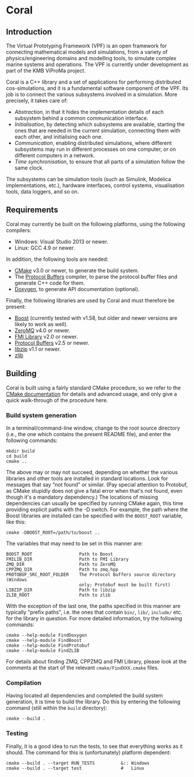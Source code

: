 Coral
=====

Introduction
------------
The Virtual Prototyping Framework (VPF) is an open framework for connecting
mathematical models and simulations, from a variety of physics/engineering
domains and modelling tools, to simulate complex marine systems and operations.
The VPF is currently under development as part of the KMB ViProMa project.

Coral is a C++ library and a set of applications for performing distributed
cos-simulations, and it is a fundamental software component of the VPF.
Its job is to connect the various subsystems involved in a simulation.
More precisely, it takes care of:

  - *Abstraction*, in that it hides the implementation details of each subsystem
    behind a common communication interface.
  - *Initialisation*, by detecting which subsystems are available, starting the
    ones that are needed in the current simulation, connecting them with each
    other, and initialising each one.
  - *Communication*, enabling distributed simulations, where different
    subsystems may run in different processes on one computer, or on different
    computers in a network.
  - *Time synchronisation*, to ensure that all parts of a simulation follow the
    same clock.

The subsystems can be simulation tools (such as Simulink, Modelica
implementations, etc.), hardware interfaces, control systems, visualisation
tools, data loggers, and so on.


Requirements
------------
Coral may currently be built on the following platforms, using the following
compilers:

  - Windows: Visual Studio 2013 or newer.
  - Linux:   GCC 4.9 or newer.

In addition, the following tools are needed:

  - [CMake](http://cmake.org) v3.0 or newer, to generate the build system.
  - The [Protocol Buffers](https://developers.google.com/protocol-buffers/)
    compiler, to parse the protocol buffer files and generate C++ code for them.
  - [Doxygen](http://doxygen.org), to generate API documentation (optional).

Finally, the following libraries are used by Coral and must therefore be present:

  - [Boost](http://boost.org) (currently tested with v1.58, but older and newer
    versions are likely to work as well).
  - [ZeroMQ](http://zeromq.org) v4.0 or newer.
  - [FMI Library](http://jmodelica.org/FMILibrary) v2.0 or newer.
  - [Protocol Buffers](https://developers.google.com/protocol-buffers/) v2.5 or
    newer.
  - [libzip](http://www.nih.at/libzip/) v1.1 or newer.
  - [zlib](http://www.zlib.net/)


Building
--------
Coral is built using a fairly standard CMake procedure, so we refer to the
[CMake documentation](http://cmake.org/cmake/help/documentation.html) for
details and advanced usage, and only give a quick walk-through of the procedure
here.

### Build system generation ###

In a terminal/command-line window, change to the root source directory (i.e.,
the one which contains the present README file), and enter the following
commands:

    mkdir build
    cd build
    cmake ..

The above may or may not succeed, depending on whether the various libraries and
other tools are installed in standard locations.  Look for messages that say
"not found" or similar.  (Pay special attention to Protobuf, as CMake stupidly
does not give a fatal error when that's not found, even though it's a mandatory
dependency.)  The locations of missing dependencies can usually be specified
by running CMake again, this time providing explicit paths with the -D switch.
For example, the path where the Boost libraries are installed can be specified
with the `BOOST_ROOT` variable, like this:

    cmake -DBOOST_ROOT=/path/to/boost ..

The variables that may need to be set in this manner are:

    BOOST_ROOT                  Path to Boost
    FMILIB_DIR                  Path to FMI Library
    ZMQ_DIR                     Path to ZeroMQ
    CPPZMQ_DIR                  Path to zmq.hpp
    PROTOBUF_SRC_ROOT_FOLDER    The Protocol Buffers source directory (Windows
                                only; Protobuf must be built first)
    LIBZIP_DIR                  Path to libzip
    ZLIB_ROOT                   Path to zlib

With the exception of the last one, the paths specified in this manner are
typically "prefix paths", i.e. the ones that contain `bin/`, `lib/`, `include/`
etc. for the library in question.  For more detailed information, try the
following commands:

    cmake --help-module FindDoxygen
    cmake --help-module FindBoost
    cmake --help-module FindProtobuf
    cmake --help-module FindZLIB

For details about finding ZMQ, CPPZMQ and FMI Library, please look at the
comments at the start of the relevant `cmake/FindXXX.cmake` files.

### Compilation ###

Having located all dependencies and completed the build system generation, it is
time to build the library.  Do this by entering the following command (still
within the `build` directory):

    cmake --build .

### Testing ###

Finally, it is a good idea to run the tests, to see that everything works as
it should.  The command for this is (unfortunately) platform dependent:

    cmake --build . --target RUN_TESTS          &:: Windows
    cmake --build . --target test               #   Linux
